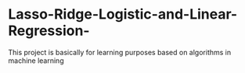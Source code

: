 # Lasso-Ridge-Logistic-and-Linear-Regression-
This project is basically for  learning purposes based on algorithms in machine learning
